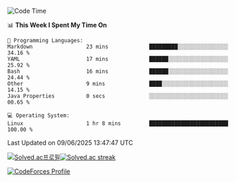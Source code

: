 
<!--START_SECTION:waka-->
![Code Time](http://img.shields.io/badge/Code%20Time-3%2C894%20hrs%2058%20mins-blue)

📊 **This Week I Spent My Time On** 

```text
💬 Programming Languages: 
Markdown                 23 mins             █████████░░░░░░░░░░░░░░░░   34.16 % 
YAML                     17 mins             ██████░░░░░░░░░░░░░░░░░░░   25.92 % 
Bash                     16 mins             ██████░░░░░░░░░░░░░░░░░░░   24.44 % 
Other                    9 mins              ████░░░░░░░░░░░░░░░░░░░░░   14.15 % 
Java Properties          0 secs              ░░░░░░░░░░░░░░░░░░░░░░░░░   00.65 % 

💻 Operating System: 
Linux                    1 hr 8 mins         █████████████████████████   100.00 % 
```


 Last Updated on 09/06/2025 13:47:47 UTC
<!--END_SECTION:waka-->


[![Solved.ac프로필](http://mazassumnida.wtf/api/generate_badge?boj=hckim96)](https://solved.ac/hckim96)[![Solved.ac streak](http://mazandi.herokuapp.com/api?handle=hckim96&theme=dark)](https://solved.ac/hckim96)


[![CodeForces Profile](https://cf.leed.at?id=hckim96)](https://codeforces.com/profile/hckim96)

